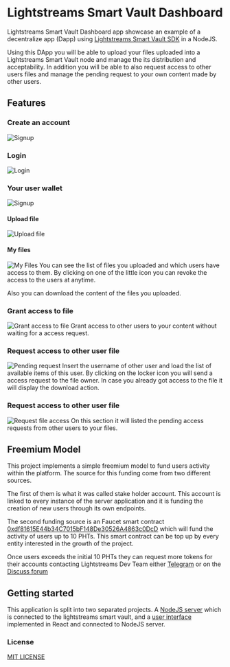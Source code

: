 # Lightstreams Smart Vault Dashboard

Lightstreams Smart Vault Dashboard app showcase an example of a decentralize app (Dapp)
using [Lightstreams Smart Vault SDK](https://docs.lightstreams.network/getting-started/quick-start/)
in a NodeJS.

Using this DApp you will be able to upload your files uploaded into a Lightstreams Smart Vault
node and manage the its distribution and acceptability. In addition you will be able
to also request access to other users files and manage the pending request to your own content made by
other users.

## Features

### Create an account

![Signup](/assets/signup.png?raw=true)

### Login

![Login](/assets/login.png?raw=true)

### Your user wallet

![Signup](/assets/wallet.png?raw=true)

#### Upload file

![Upload file](/assets/upload_file.png?raw=true)

#### My files

![My Files](/assets/my_files.png?raw=true)
You can see the list of files you uploaded and which users have access to them. By clicking
on one of the little icon you can revoke the access to the users at anytime.

Also you can download the content of the files you uploaded.

### Grant access to file
![Grant access to file](/assets/grant_access.png?raw=true)
Grant access to other users to your content without waiting for a access request.

### Request access to other user file
![Pending request](/assets/pending_requests.png?raw=true)
Insert the username of other user and load the list of available items of this user.
By clicking on the locker icon you will send a access request to the file owner. In case
you already got access to the file it will display the download action.

### Request access to other user file
![Request file access](/assets/request_file_access.png?raw=true)
On this section it will listed the pending access requests from other users to your files.


## Freemium Model

This project implements a simple freemium model to fund users activity within the
platform. The source for this funding come from two different sources.

The first of them is what it was called stake holder account. This account
 is linked to every instance of the server application and it is funding the creation
 of new users through its own endpoints.

 The second funding source is an Faucet smart contract [0xdf81615E44b34C7015bF148De30526A4863c0DcD](https://explorer.sirius.lightstreams.io/addr/0xdf81615e44b34c7015bf148de30526a4863c0dcd) which will fund
 the activity of users up to 10 PHTs. This smart contract can be top up by every entity
 interested in the growth of the project.

Once users exceeds the initial 10 PHTs they can request more tokens for their accounts contacting Lightstreams Dev Team
either [Telegram](https://t.me/LightstreamsDevelopers) or on the [Discuss forum](https://discuss.lightstreams.network/c/dev)

## Getting started

This application is split into two separated projects. A [NodeJS server](/server/README.md)
which is connected to the lightstreams smart vault, and a [user interface](/app/README.md)
implemented in React and connected to NodeJS server.


### License
[MIT LICENSE](/LICENSE)
